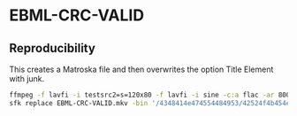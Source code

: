 # EBML-CRC-VALID

## Reproducibility

This creates a Matroska file and then overwrites the option Title Element with junk.
```sh
ffmpeg -f lavfi -i testsrc2=s=120x80 -f lavfi -i sine -c:a flac -ar 8000 -vframes 2 -c:v ffv1 -level 3 -c:a flac -g 1 -write_crc32 1 -metadata TITLE=CHANGETHIS -y EBML-CRC-VALID.mkv
sfk replace EBML-CRC-VALID.mkv -bin '/4348414e474554484953/42524f4b454e4e4f5721/' -yes
```
